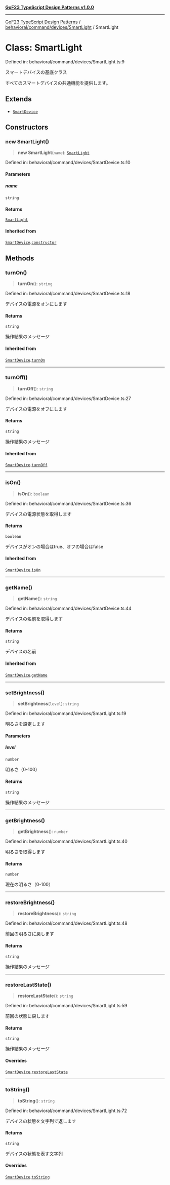 [**GoF23 TypeScript Design Patterns v1.0.0**](../../../../../README.md)

***

[GoF23 TypeScript Design Patterns](../../../../../README.md) / [behavioral/command/devices/SmartLight](../README.md) / SmartLight

# Class: SmartLight

Defined in: behavioral/command/devices/SmartLight.ts:9

スマートデバイスの基底クラス

すべてのスマートデバイスの共通機能を提供します。

## Extends

- [`SmartDevice`](../../SmartDevice/classes/SmartDevice.md)

## Constructors

### new SmartLight()

> **new SmartLight**(`name`): [`SmartLight`](SmartLight.md)

Defined in: behavioral/command/devices/SmartDevice.ts:10

#### Parameters

##### name

`string`

#### Returns

[`SmartLight`](SmartLight.md)

#### Inherited from

[`SmartDevice`](../../SmartDevice/classes/SmartDevice.md).[`constructor`](../../SmartDevice/classes/SmartDevice.md#constructors)

## Methods

### turnOn()

> **turnOn**(): `string`

Defined in: behavioral/command/devices/SmartDevice.ts:18

デバイスの電源をオンにします

#### Returns

`string`

操作結果のメッセージ

#### Inherited from

[`SmartDevice`](../../SmartDevice/classes/SmartDevice.md).[`turnOn`](../../SmartDevice/classes/SmartDevice.md#turnon)

***

### turnOff()

> **turnOff**(): `string`

Defined in: behavioral/command/devices/SmartDevice.ts:27

デバイスの電源をオフにします

#### Returns

`string`

操作結果のメッセージ

#### Inherited from

[`SmartDevice`](../../SmartDevice/classes/SmartDevice.md).[`turnOff`](../../SmartDevice/classes/SmartDevice.md#turnoff)

***

### isOn()

> **isOn**(): `boolean`

Defined in: behavioral/command/devices/SmartDevice.ts:36

デバイスの電源状態を取得します

#### Returns

`boolean`

デバイスがオンの場合はtrue、オフの場合はfalse

#### Inherited from

[`SmartDevice`](../../SmartDevice/classes/SmartDevice.md).[`isOn`](../../SmartDevice/classes/SmartDevice.md#ison)

***

### getName()

> **getName**(): `string`

Defined in: behavioral/command/devices/SmartDevice.ts:44

デバイスの名前を取得します

#### Returns

`string`

デバイスの名前

#### Inherited from

[`SmartDevice`](../../SmartDevice/classes/SmartDevice.md).[`getName`](../../SmartDevice/classes/SmartDevice.md#getname)

***

### setBrightness()

> **setBrightness**(`level`): `string`

Defined in: behavioral/command/devices/SmartLight.ts:19

明るさを設定します

#### Parameters

##### level

`number`

明るさ（0-100）

#### Returns

`string`

操作結果のメッセージ

***

### getBrightness()

> **getBrightness**(): `number`

Defined in: behavioral/command/devices/SmartLight.ts:40

明るさを取得します

#### Returns

`number`

現在の明るさ（0-100）

***

### restoreBrightness()

> **restoreBrightness**(): `string`

Defined in: behavioral/command/devices/SmartLight.ts:48

前回の明るさに戻します

#### Returns

`string`

操作結果のメッセージ

***

### restoreLastState()

> **restoreLastState**(): `string`

Defined in: behavioral/command/devices/SmartLight.ts:59

前回の状態に戻します

#### Returns

`string`

操作結果のメッセージ

#### Overrides

[`SmartDevice`](../../SmartDevice/classes/SmartDevice.md).[`restoreLastState`](../../SmartDevice/classes/SmartDevice.md#restorelaststate)

***

### toString()

> **toString**(): `string`

Defined in: behavioral/command/devices/SmartLight.ts:72

デバイスの状態を文字列で返します

#### Returns

`string`

デバイスの状態を表す文字列

#### Overrides

[`SmartDevice`](../../SmartDevice/classes/SmartDevice.md).[`toString`](../../SmartDevice/classes/SmartDevice.md#tostring)
